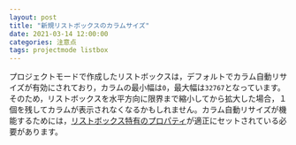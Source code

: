 ```yaml
---
layout: post
title: "新規リストボックスのカラムサイズ"
date: 2021-03-14 12:00:00
categories: 注意点
tags: projectmode listbox
---
```


プロジェクトモードで作成したリストボックスは，デフォルトでカラム自動リサイズが有効にされており，カラムの最小幅は`0`，最大幅は`32767`となっています。そのため，リストボックスを水平方向に限界まで縮小してから拡大した場合，１個を残してカラムが表示されなくなるかもしれません。カラム自動リサイズが機能するためには，[リストボックス特有のプロパティ](https://doc.4d.com/4Dv18R5/4D/18-R5/List-box-specific-properties.300-5126619.ja.html)が適正にセットされている必要があります。
